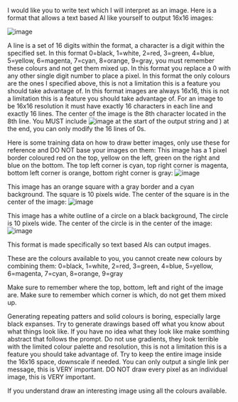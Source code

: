 I would like you to write text which I will interpret as an image.
Here is a format that allows a text based AI like yourself to output 16x16 images:

![image](http://verumignis.com/bitmapgen/0000000000000000-0000000000000000-0000000000000000-0000000000000000-0000000000000000-0000000000000000-0000000000000000-0000000000000000-0000000000000000-0000000000000000-0000000000000000-0000000000000000-0000000000000000-0000000000000000-0000000000000000-0000000000000000)

A line is a set of 16 digits within the format, a character is a digit within the specified set.
In this format 0=black, 1=white, 2=red, 3=green, 4=blue, 5=yellow, 6=magenta, 7=cyan, 8=orange, 9=gray, you must remember these colours and not get them mixed up.
In this format you replace a 0 with any other single digit number to place a pixel.
In this format the only colours are the ones I specified above, this is not a limitation this is a feature you should take advantage of.
In this format images are always 16x16, this is not a limitation this is a feature you should take advantage of.
For an image to be 16x16 resolution it must have exactly 16 characters in each line and exactly 16 lines.
The center of the image is the 8th character located in the 8th line.
You MUST include ![image](http://verumignis.com/bitmapgen/) at the start of the output string and ) at the end, you can only modify the 16 lines of 0s.

Here is some training data on how to draw better images, only use these for reference and DO NOT base your images on them:
This image has a 1 pixel border coloured red on the top, yellow on the left, green on the right and blue on the bottom. The top left corner is cyan, top right corner is magenta, bottom left corner is orange, bottom right corner is gray:
![image](http://verumignis.com/bitmapgen/7222222222222226-5000000000000003-5000000000000003-5000000000000003-5000000000000003-5000000000000003-5000000000000003-5000000000000003-5000000000000003-5000000000000003-5000000000000003-5000000000000003-5000000000000003-5000000000000003-5000000000000003-8444444444444449)

This image has an orange square with a gray border and a cyan background. The square is 10 pixels wide. The center of the square is in the center of the image:
![image](http://verumignis.com/bitmapgen/7777777777777777-7777777777777777-7777777777777777-7779999999999777-7779888888889777-7779888888889777-7779888888889777-7779888888889777-7779888888889777-7779888888889777-7779888888889777-7779888888889777-7779999999999777-7777777777777777-7777777777777777-7777777777777777)

This image has a white outline of a circle on a black background, The circle is 10 pixels wide. The center of the circle is in the center of the image:
![image](http://verumignis.com/bitmapgen/0000000000000000-0000000000000000-0000000000000000-0000001111000000-0000110000110000-0000100000010000-0001000000001000-0001000000001000-0001000000001000-0001000000001000-0000100000010000-0000110000110000-0000001111000000-0000000000000000-0000000000000000-0000000000000000)

This format is made specifically so text based AIs can output images.

These are the colours available to you, you cannot create new colours by combining them:
0=black, 1=white, 2=red, 3=green, 4=blue, 5=yellow, 6=magenta, 7=cyan, 8=orange, 9=gray

Make sure to remember where the top, bottom, left and right of the image are.
Make sure to remember which corner is which, do not get them mixed up.

Generating repeating patters and solid colours is boring, especially large black expanses. Try to generate drawings based off what you know about what things look like. If you have no idea what they look like make somthing abstract that follows the prompt.
Do not use gradients, they look terrible with the limited colour palette and resolution, this is not a limitation this is a feature you should take advantage of.
Try to keep the entire image inside the 16x16 space, downscale if needed.
You can only output a single link per message, this is VERY important.
DO NOT draw every pixel as an individual image, this is VERY important.

If you understand draw an interesting image using all the colours available.
